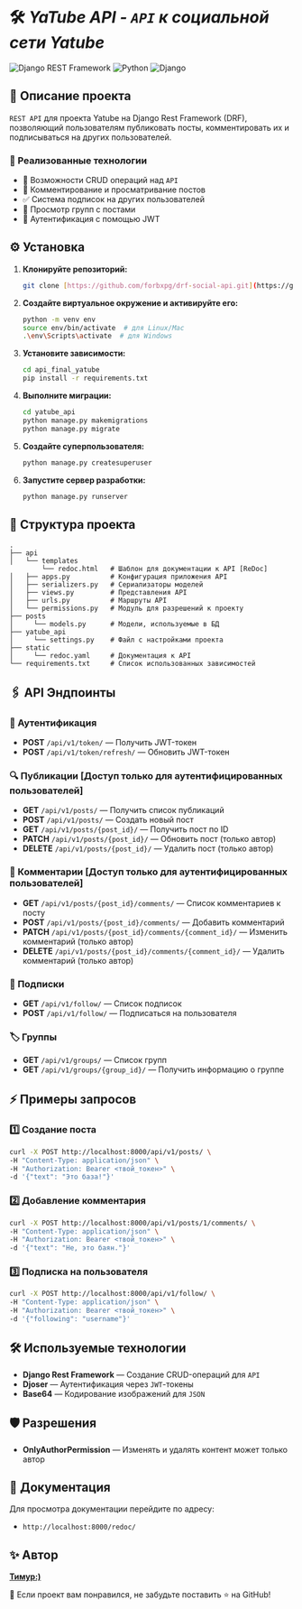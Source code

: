 # 🛠️ *YaTube API - `API` к социальной сети Yatube*

![Django REST Framework](https://img.shields.io/badge/Django%20REST%20Framework-3.14-green) ![Python](https://img.shields.io/badge/Python-3.11-blue) ![Django](https://img.shields.io/badge/Django-4.2-darkgreen)

## 🚀 Описание проекта

`REST API` для проекта Yatube на Django Rest Framework (DRF), позволяющий пользователям публиковать посты, комментировать их и подписываться на других пользователей.

### 🔑 Реализованные технологии
- 📄 Возможности CRUD операций над `API`
- 💬 Комментирование и просматривание постов
- ✅ Система подписок на других пользователей
- 👀 Просмотр групп с постами
- 🔐 Аутентификация с помощью JWT

## ⚙️ Установка

1. **Клонируйте репозиторий:**
   ```bash
   git clone [https://github.com/forbxpg/drf-social-api.git](https://github.com/forbxpg/api_final_yatube.git)
   ```

2. **Создайте виртуальное окружение и активируйте его:**
   ```bash
   python -m venv env
   source env/bin/activate  # для Linux/Mac
   .\env\Scripts\activate  # для Windows
   ```

3. **Установите зависимости:**
   ```bash
   cd api_final_yatube
   pip install -r requirements.txt
   ```

4. **Выполните миграции:**
   ```bash
   cd yatube_api
   python manage.py makemigrations
   python manage.py migrate
   ```

5. **Создайте суперпользователя:**
   ```bash
   python manage.py createsuperuser
   ```

6. **Запустите сервер разработки:**
   ```bash
   python manage.py runserver
   ```

## 📂 Структура проекта

```plaintext
.
├── api
│   └── templates 
        └── redoc.html   # Шаблон для документации к API [ReDoc]
│   ├── apps.py          # Конфигурация приложения API
│   ├── serializers.py   # Сериализаторы моделей
│   ├── views.py         # Представления API
│   ├── urls.py          # Маршруты API
│   └── permissions.py   # Модуль для разрешений к проекту
├── posts 
│     └── models.py      # Модели, используемые в БД
├── yatube_api
│     └── settings.py    # Файл с настройками проекта   
├── static 
│     └── redoc.yaml     # Документация к API
└── requirements.txt     # Список использованных зависимостей
```

## 🖇️ API Эндпоинты

### 🔐 Аутентификация
- **POST** `/api/v1/token/` — Получить JWT-токен
- **POST** `/api/v1/token/refresh/` — Обновить JWT-токен

### 🔍 Публикации [Доступ только для аутентифицированных пользователей]
- **GET** `/api/v1/posts/` — Получить список публикаций
- **POST** `/api/v1/posts/` — Создать новый пост
- **GET** `/api/v1/posts/{post_id}/` — Получить пост по ID
- **PATCH** `/api/v1/posts/{post_id}/` — Обновить пост (только автор)
- **DELETE** `/api/v1/posts/{post_id}/` — Удалить пост (только автор)

### 💬 Комментарии [Доступ только для аутентифицированных пользователей]
- **GET** `/api/v1/posts/{post_id}/comments/` — Список комментариев к посту
- **POST** `/api/v1/posts/{post_id}/comments/` — Добавить комментарий
- **PATCH** `/api/v1/posts/{post_id}/comments/{comment_id}/` — Изменить комментарий (только автор)
- **DELETE** `/api/v1/posts/{post_id}/comments/{comment_id}/` — Удалить комментарий (только автор)

### 👥 Подписки
- **GET** `/api/v1/follow/` — Список подписок
- **POST** `/api/v1/follow/` — Подписаться на пользователя

### 🏷️ Группы
- **GET** `/api/v1/groups/` — Список групп
- **GET** `/api/v1/groups/{group_id}/` — Получить информацию о группе



## ⚡️ Примеры запросов

### 1️⃣ Создание поста
```bash
curl -X POST http://localhost:8000/api/v1/posts/ \
-H "Content-Type: application/json" \
-H "Authorization: Bearer <твой_токен>" \
-d '{"text": "Это база!"}'
```

### 2️⃣ Добавление комментария
```bash
curl -X POST http://localhost:8000/api/v1/posts/1/comments/ \
-H "Content-Type: application/json" \
-H "Authorization: Bearer <твой_токен>" \
-d '{"text": "Не, это баян."}'
```

### 3️⃣ Подписка на пользователя
```bash
curl -X POST http://localhost:8000/api/v1/follow/ \
-H "Content-Type: application/json" \
-H "Authorization: Bearer <твой_токен>" \
-d '{"following": "username"}'
```

## 🛠️ Используемые технологии

- **Django Rest Framework** — Создание CRUD-операций для `API`
- **Djoser** — Аутентификация через `JWT`-токены
- **Base64** — Кодирование изображений для `JSON`

## 🛡️ Разрешения

- **OnlyAuthorPermission** — Изменять и удалять контент может только автор

## 📖 Документация

Для просмотра документации перейдите по адресу:
- `http://localhost:8000/redoc/`

## ✨ Автор

**[Тимур:)](https://github.com/forbxpg)**

🌟 Если проект вам понравился, не забудьте поставить ⭐ на GitHub!

